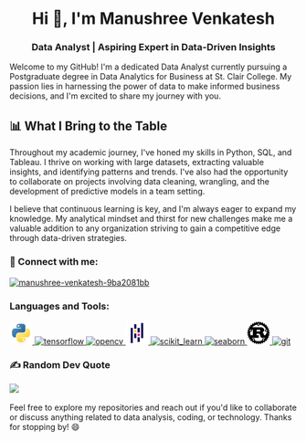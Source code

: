 
<h1 align="center">Hi 👋, I'm Manushree Venkatesh</h1>

<h3 align="center">Data Analyst | Aspiring Expert in Data-Driven Insights</h3>

Welcome to my GitHub! I'm a dedicated Data Analyst currently pursuing a Postgraduate degree in Data Analytics for Business at St. Clair College. My passion lies in harnessing the power of data to make informed business decisions, and I'm excited to share my journey with you.

## 📊 What I Bring to the Table


Throughout my academic journey, I've honed my skills in Python, SQL, and Tableau. I thrive on working with large datasets, extracting valuable insights, and identifying patterns and trends. I've also had the opportunity to collaborate on projects involving data cleaning, wrangling, and the development of predictive models in a team setting.

I believe that continuous learning is key, and I'm always eager to expand my knowledge. My analytical mindset and thirst for new challenges make me a valuable addition to any organization striving to gain a competitive edge through data-driven strategies.

<h3 align="left">🔗 Connect with me:</h3>
<p align="left">
<a href="https://linkedin.com/in/manushree-venkatesh-9ba2081bb" target="blank"><img align="center" src="https://raw.githubusercontent.com/rahuldkjain/github-profile-readme-generator/master/src/images/icons/Social/linked-in-alt.svg" alt="manushree-venkatesh-9ba2081bb" height="30" width="40" /></a>
</p>


<h3 align="left">Languages and Tools:</h3>
 <p align="left"> 
<a href="https://www.python.org" target="_blank" rel="noreferrer"> <img src="https://raw.githubusercontent.com/devicons/devicon/master/icons/python/python-original.svg" alt="python" width="40" height="40"/> </a><a href="https://www.tensorflow.org" target="_blank" rel="noreferrer"> <img src="https://www.vectorlogo.zone/logos/tensorflow/tensorflow-icon.svg" alt="tensorflow" width="40" height="40"/> </a> </a> <a href="https://opencv.org/" target="_blank" rel="noreferrer"> <img src="https://www.vectorlogo.zone/logos/opencv/opencv-icon.svg" alt="opencv" width="40" height="40"/> </a> <a href="https://pandas.pydata.org/" target="_blank" rel="noreferrer"> <img src="https://raw.githubusercontent.com/devicons/devicon/2ae2a900d2f041da66e950e4d48052658d850630/icons/pandas/pandas-original.svg" alt="pandas" width="40" height="40"/> </a> <a href="https://scikit-learn.org/" target="_blank" rel="noreferrer"> <img src="https://upload.wikimedia.org/wikipedia/commons/0/05/Scikit_learn_logo_small.svg" alt="scikit_learn" width="40" height="40"/> </a> <a href="https://seaborn.pydata.org/" target="_blank" rel="noreferrer"> <img src="https://seaborn.pydata.org/_images/logo-mark-lightbg.svg" alt="seaborn" width="40" height="40"/> </a> <a href="https://www.rust-lang.org" target="_blank" rel="noreferrer"> <img src="https://raw.githubusercontent.com/devicons/devicon/master/icons/rust/rust-plain.svg" alt="rust" width="40" height="40"/> </a>  <a href="https://git-scm.com/" target="_blank" rel="noreferrer"> <img src="https://www.vectorlogo.zone/logos/git-scm/git-scm-icon.svg" alt="git" width="40" height="40"/> </a> </p>

### ✍️ Random Dev Quote
![](https://quotes-github-readme.vercel.app/api?type=vetical&theme=radical)

Feel free to explore my repositories and reach out if you'd like to collaborate or discuss anything related to data analysis, coding, or technology. Thanks for stopping by! 😄
